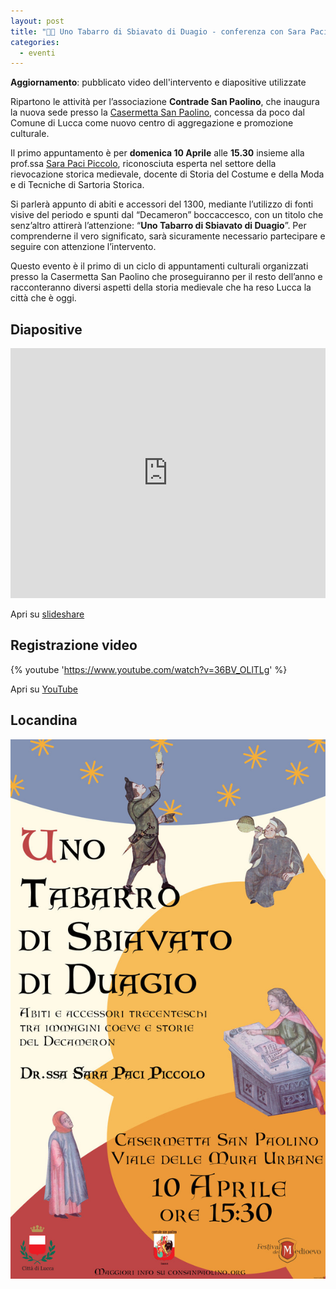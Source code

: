 ```yaml
---
layout: post
title: "👩‍🏫 Uno Tabarro di Sbiavato di Duagio - conferenza con Sara Paci Piccolo"
categories:
  - eventi
---
```


**Aggiornamento**: pubblicato video dell'intervento e diapositive utilizzate

Ripartono le attività per l’associazione **Contrade San Paolino**, che inaugura
la nuova sede presso la
[Casermetta San Paolino](https://goo.gl/maps/ZLWQE3A6ExJgA9Da9), concessa da
poco dal Comune di Lucca come nuovo centro di aggregazione e promozione
culturale.

Il primo appuntamento è per **domenica 10 Aprile** alle **15.30** insieme alla
prof.ssa [Sara Paci Piccolo](https://www.sarapacipiccolo.com/), riconosciuta
esperta nel settore della rievocazione storica medievale, docente di Storia del
Costume e della Moda e di Tecniche di Sartoria Storica.

<!-- more -->

Si parlerà appunto di abiti e accessori del 1300, mediante l’utilizzo di fonti
visive del periodo e spunti dal “Decameron” boccaccesco, con un titolo che
senz’altro attirerà l’attenzione: “**Uno Tabarro di Sbiavato di Duagio**”. Per
comprenderne il vero significato, sarà sicuramente necessario partecipare e
seguire con attenzione l’intervento.

Questo evento è il primo di un ciclo di appuntamenti culturali organizzati
presso la Casermetta San Paolino che proseguiranno per il resto dell’anno e
racconteranno diversi aspetti della storia medievale che ha reso Lucca la città
che è oggi.

## Diapositive

<iframe src="https://www.slideshare.net/slideshow/embed_code/key/zOlqhDcH1OwpXy?hostedIn=slideshare&page=upload" width="100%" height="400" frameborder="0" marginwidth="0" marginheight="0" scrolling="no"></iframe>

Apri su [slideshare](https://www.slideshare.net/consanpaolino/uno-tabarro-di-sbiavato-di-duagio-sara-paci-piccolo)

## Registrazione video

{% youtube 'https://www.youtube.com/watch?v=36BV_OLlTLg' %}

Apri su [YouTube](https://youtu.be/36BV_OLlTLg)

## Locandina

![locandina evento](/assets/images/2022/locandina-sara-paci-2022.jpg)
